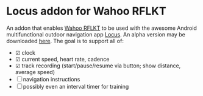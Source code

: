 # Locus addon for Wahoo RFLKT

An addon that enables [Wahoo RFLKT][rflkt] to be used with the awesome Android
 multifunctional outdoor navigation app [Locus][locus]. An alpha version may
 be downloaded [here][releases]. The goal is to support all of:

- ☑ clock
- ☑ current speed, heart rate, cadence
- ☑ track recording (start/pause/resume via button; show distance, average speed)
- ☐ navigation instructions
- ☐ possibly even an interval timer for training

[rflkt]: http://eu.wahoofitness.com/devices/rflkt.html
[locus]: http://www.locusmap.eu/
[releases]: https://github.com/liskin/locus-rflkt-addon/releases
